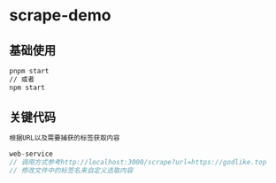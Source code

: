 # scrape-demo

## 基础使用

```sh
pnpm start
// 或者
npm start
```

## 关键代码
```src/scraper.ts
根据URL以及需要捕获的标签获取内容
```

```src/index.ts
web-service
// 调用方式参考http://localhost:3000/scrape?url=https://godlike.top
// 修改文件中的标签名来自定义选取内容
```
